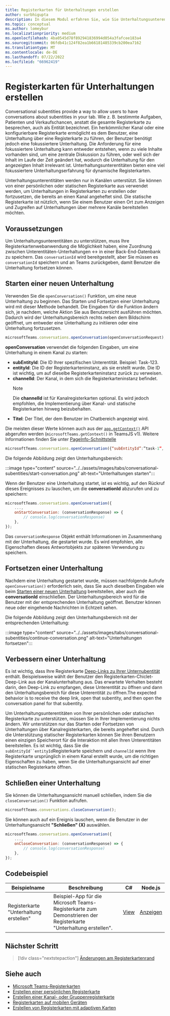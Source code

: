 ```yaml
---
title: Registerkarten für Unterhaltungen erstellen
author: surbhigupta
description: In diesem Modul erfahren Sie, wie Sie Unterhaltungsunterentitätschats für Ihre Kanalregisterkarten erstellen und Unterhaltungen mithilfe von Codebeispielen verwalten.
ms.topic: conceptual
ms.author: lomeybur
ms.localizationpriority: medium
ms.openlocfilehash: 4ba0545d78f892941836994d054a3fafcee183a4
ms.sourcegitcommit: 06fdb41c124f82ea1b66181485339cb200ea7162
ms.translationtype: MT
ms.contentlocale: de-DE
ms.lasthandoff: 07/22/2022
ms.locfileid: "66962419"
---
```

# <a name="create-conversational-tabs"></a>Registerkarten für Unterhaltungen erstellen

Conversational subentities provide a way to allow users to have conversations about subentities in your tab. Wie z. B. bestimmte Aufgaben, Patienten und Verkaufschancen, anstatt die gesamte Registerkarte zu besprechen, auch als Entität bezeichnet. Ein herkömmlicher Kanal oder eine konfigurierbare Registerkarte ermöglicht es dem Benutzer, eine Unterhaltung über eine Registerkarte zu führen, der Benutzer benötigt jedoch eine fokussiertere Unterhaltung. Die Anforderung für eine fokussiertere Unterhaltung kann entweder entstehen, wenn zu viele Inhalte vorhanden sind, um eine zentrale Diskussion zu führen, oder weil sich der Inhalt im Laufe der Zeit geändert hat, wodurch die Unterhaltung für den angezeigten Inhalt irrelevant ist. Unterhaltungsunterentitäten bieten eine viel fokussiertere Unterhaltungserfahrung für dynamische Registerkarten.

Unterhaltungsunterentitäten werden nur in Kanälen unterstützt. Sie können von einer persönlichen oder statischen Registerkarte aus verwendet werden, um Unterhaltungen in Registerkarten zu erstellen oder fortzusetzen, die bereits an einen Kanal angeheftet sind. Die statische Registerkarte ist nützlich, wenn Sie einem Benutzer einen Ort zum Anzeigen und Zugreifen auf Unterhaltungen über mehrere Kanäle bereitstellen möchten.

## <a name="prerequisites"></a>Voraussetzungen

Um Unterhaltungsunterentitäten zu unterstützen, muss Ihre Registerkartenwebanwendung die Möglichkeit haben, eine Zuordnung zwischen Unterentitäten-Unterhaltungen ↔ in einer Back-End-Datenbank zu speichern. Das `conversationId` wird bereitgestellt, aber Sie müssen es `conversationId` speichern und an Teams zurückgeben, damit Benutzer die Unterhaltung fortsetzen können.

## <a name="start-a-new-conversation"></a>Starten einer neuen Unterhaltung

Verwenden Sie die `openConversation()` Funktion, um eine neue Unterhaltung zu beginnen. Das Starten und Fortsetzen einer Unterhaltung wird mit dieser Methode behandelt. Die Eingaben für die Funktion ändern sich, je nachdem, welche Aktion Sie aus Benutzersicht ausführen möchten. Dadurch wird der Unterhaltungsbereich rechts neben dem Bildschirm geöffnet, um entweder eine Unterhaltung zu initiieren oder eine Unterhaltung fortzusetzen.

``` javascript
microsoftTeams.conversations.openConversation(openConversationRequest);
```

**openConversation** verwendet die folgenden Eingaben, um eine Unterhaltung in einem Kanal zu starten:

* **subEntityId**: Die ID Ihrer spezifischen Unterentität. Beispiel: Task-123.
* **entityId**: Die ID der Registerkarteninstanz, als sie erstellt wurde. Die ID ist wichtig, um auf dieselbe Registerkarteninstanz zurück zu verweisen.
* **channelId**: Der Kanal, in dem sich die Registerkarteninstanz befindet.
   > [!NOTE]
   > Die **channelId** ist für Kanalregisterkarten optional. Es wird jedoch empfohlen, die Implementierung über Kanal- und statische Registerkarten hinweg beizubehalten.
* **Titel**: Der Titel, der dem Benutzer im Chatbereich angezeigt wird.

Die meisten dieser Werte können auch aus der [`app.getContext()`](/javascript/api/@microsoft/teams-js/app?view=msteams-client-js-latest#@microsoft-teams-js-app-getcontext&preserve-view=true) API abgerufen werden (`microsoftTeams.getContext()` in TeamsJS v1). Weitere Informationen finden Sie unter [PageInfo-Schnittstelle](/javascript/api/@microsoft/teams-js/app?view=msteams-client-js-latest#@microsoft-teams-js-app-pageinfo&preserve-view=true)

```javascript
microsoftTeams.conversations.openConversation({“subEntityId”:”task-1”, “entityId”: “tabInstanceId-1”, “channelId”: ”19:baa6e71f65b948d189bf5c892baa8e5a@thread.skype”, “title”: "Task Title”});
```

Die folgende Abbildung zeigt den Unterhaltungsbereich:

:::image type="content" source="../../assets/images/tabs/conversational-subentities/start-conversation.png" alt-text="Unterhaltungen starten":::

Wenn der Benutzer eine Unterhaltung startet, ist es wichtig, auf den Rückruf dieses Ereignisses zu lauschen, um die **conversationId** abzurufen und zu speichern:

```javascript
⁠microsoftTeams.conversations.openConversation({
    ...,
    onStartConversation: (conversationResponse) => {
        ⁠// console.log(conversationResponse)
    },
});
```

Das `conversationResponse` Objekt enthält Informationen im Zusammenhang mit der Unterhaltung, die gestartet wurde. Es wird empfohlen, alle Eigenschaften dieses Antwortobjekts zur späteren Verwendung zu speichern.

## <a name="continue-a-conversation"></a>Fortsetzen einer Unterhaltung

Nachdem eine Unterhaltung gestartet wurde, müssen nachfolgende Aufrufe `openConversation()` erforderlich sein, dass Sie auch dieselben Eingaben wie beim [Starten einer neuen Unterhaltung](#start-a-new-conversation) bereitstellen, aber auch die **conversationId** einschließen. Der Unterhaltungsbereich wird für die Benutzer mit der entsprechenden Unterhaltung geöffnet. Benutzer können neue oder eingehende Nachrichten in Echtzeit sehen.

Die folgende Abbildung zeigt den Unterhaltungsbereich mit der entsprechenden Unterhaltung:

:::image type="content" source="../../assets/images/tabs/conversational-subentities/continue-conversation.png" alt-text="Unterhaltungen fortsetzen":::

## <a name="enhance-a-conversation"></a>Verbessern einer Unterhaltung

Es ist wichtig, dass Ihre Registerkarte [Deep-Links zu Ihrer Unternubentität](~/concepts/build-and-test/deep-links.md) enthält. Beispielsweise wählt der Benutzer den Registerkarten-Chiclet-Deep-Link aus der Kanalunterhaltung aus. Das erwartete Verhalten besteht darin, den Deep-Link zu empfangen, diese Unterentität zu öffnen und dann den Unterhaltungsbereich für diese Unterentität zu öffnen.The expected behavior is to receive the deep link, open that subentity, and then open the conversation panel for that subentity.

Um Unterhaltungsunterentitäten von Ihrer persönlichen oder statischen Registerkarte zu unterstützen, müssen Sie in Ihrer Implementierung nichts ändern. Wir unterstützen nur das Starten oder Fortsetzen von Unterhaltungen über Kanalregisterkarten, die bereits angeheftet sind. Durch die Unterstützung statischer Registerkarten können Sie ihren Benutzern einen einzigen Speicherort für die Interaktion mit allen Ihren Unterentitäten bereitstellen. Es ist wichtig, dass Sie die `subEntityId``entityId`Registerkarte speichern und `channelId` wenn Ihre Registerkarte ursprünglich in einem Kanal erstellt wurde, um die richtigen Eigenschaften zu haben, wenn Sie die Unterhaltungsansicht auf einer statischen Registerkarte öffnen.

## <a name="close-a-conversation"></a>Schließen einer Unterhaltung

Sie können die Unterhaltungsansicht manuell schließen, indem Sie die `closeConversation()` Funktion aufrufen.

```javascript
microsoftTeams.conversations.closeConversation();
```

Sie können auch auf ein Ereignis lauschen, wenn die Benutzer in der Unterhaltungsansicht **"Schließen" (X)** auswählen.

```javascript
⁠microsoftTeams.conversations.openConversation({
    ...,
    onCloseConversation: (conversationResponse) => {
        ⁠// console.log(conversationResponse)
    },
});
```

## <a name="code-sample"></a>Codebeispiel

| Beispielname | Beschreibung | C# |Node.js|
|-------------|-------------|------|----|
|Registerkarte "Unterhaltung erstellen"| Beispiel-App für die Microsoft Teams-Registerkarte zum Demonstrieren der Registerkarte "Unterhaltung erstellen". | [View](https://github.com/OfficeDev/Microsoft-Teams-Samples/tree/main/samples/tab-conversations/csharp) |  [Anzeigen](https://github.com/OfficeDev/Microsoft-Teams-Samples/tree/main/samples/tab-conversations/nodejs) |

## <a name="next-step"></a>Nächster Schritt

> [!div class="nextstepaction"]
> [Änderungen am Registerkartenrand](~/resources/removing-tab-margins.md)

## <a name="see-also"></a>Siehe auch

* [Microsoft Teams-Registerkarten](~/tabs/what-are-tabs.md)
* [Erstellen einer persönlichen Registerkarte](~/tabs/how-to/create-personal-tab.md)
* [Erstellen einer Kanal- oder Gruppenregisterkarte](~/tabs/how-to/create-channel-group-tab.md)
* [Registerkarten auf mobilen Geräten](~/tabs/design/tabs-mobile.md)
* [Erstellen von Registerkarten mit adaptiven Karten](~/tabs/how-to/build-adaptive-card-tabs.md)
